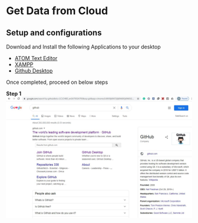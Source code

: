# Get Data from Cloud

## Setup and configurations

Download and Install the following Applications to your desktop
* <a href="https://atom.io/">ATOM Text Editor</a>
* <a href="https://www.apachefriends.org/index.html">XAMPP</a>
* <a href="https://desktop.github.com/">Github Desktop</a>

Once completed, proceed on below steps 


**Step 1**<img src="https://github.com/krakenjriot/images/blob/master/1.JPG" width=800 />

